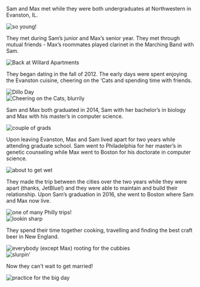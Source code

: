 Sam and Max met while they were both undergraduates at Northwestern in
Evanston, IL.

<div><img src="/images/young-us.jpg" title="so young!" class="story"></img></div>

They met during Sam’s junior and Max’s senior year. They met
through mutual friends - Max’s roommates played clarinet in the
Marching Band with Sam.

<div><img src ="/images/obv-drunk.jpg" title="Back at Willard Apartments" class="story"></img></div>


They began dating in the fall of 2012. The early days were spent
enjoying the Evanston cuisine, cheering on the ‘Cats and spending time
with friends.

<div><img src ="/images/dancing.jpg" title="Dillo Day" class="story"></img></div>
<div><img src ="/images/cats.jpg" title="Cheering on the Cats, blurrily" class="story"></img></div>

Sam and Max both graduated in 2014, Sam with her bachelor’s in
biology and Max with his master’s in computer science.

<div><img src ="/images/graduation.jpg" title="couple of grads" class="story"></img></div>

Upon leaving Evanston, Max and Sam lived apart for two years while
attending graduate school. Sam went to Philadelphia for her master’s
in genetic counseling while Max went to Boston
for his doctorate in computer science.

<div><img src ="/images/rafting.jpg" title="about to get wet" class="story"></img></div>

They made the trip between the cities over the two years while they
were apart (thanks, JetBlue!) and they were able to maintain and build
their relationship. Upon Sam’s graduation in 2016, she went to Boston
where Sam and Max now live.

<div><img src ="/images/philly.jpg" title="one of many Philly trips!" class="story"></img></div>

<div><img src ="/images/pisabel-wedding.jpg" title="lookin sharp" class="story"></img></div>

They spend their time together cooking, travelling and finding the
best craft beer in New England.

<div><img src ="/images/cubs.jpg" title="everybody (except Max) rooting for the cubbies" class="story"></img></div>

<div><img src ="/images/oysters.jpg" title="slurpin'" class="story"></img></div>

<div><img src ="/images/skiing.jpg" title="" class="story"></img></div>

Now they can't wait to get married!

<div><img src ="/images/jfk-wedding.jpg" title="practice for the big day" class="story"></img></div>
